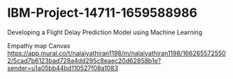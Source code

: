 # IBM-Project-14711-1659588986
Developing a Flight Delay Prediction Model using Machine Learning


Empathy map Canvas 
https://app.mural.co/t/nalaiyathiran1198/m/nalaiyathiran1198/1662655725502/5cad7b6123bad728a4dd295c8eaec20d62858b1e?sender=u1a05bb44bd110527f08a1083
